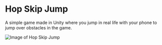 Hop Skip Jump
=============

A simple game made in Unity where you jump in real life with your phone to
jump over obstacles in the game.


![Image of Hop Skip Jump](https://github.com/MantarayAR/HopSkipJump/master/GeneralAssets/icons/Splash.png)
